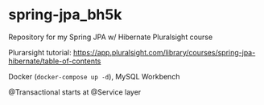 # spring-jpa_bh5k
Repository for my Spring JPA w/ Hibernate Pluralsight course

Plurarsight tutorial: https://app.pluralsight.com/library/courses/spring-jpa-hibernate/table-of-contents

Docker (`docker-compose up -d`), MySQL Workbench 

@Transactional starts at @Service layer 
